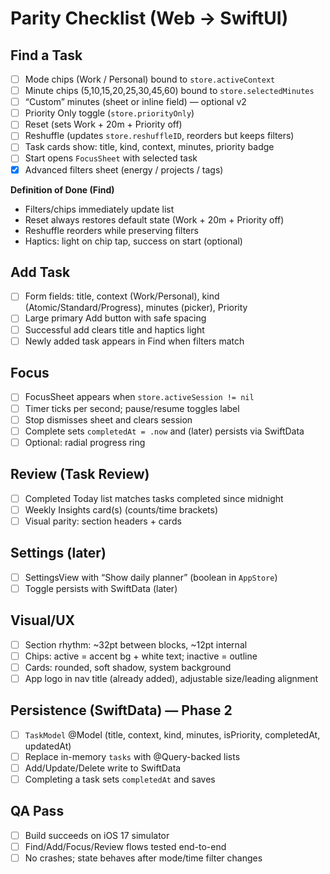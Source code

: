 # Parity Checklist (Web → SwiftUI)

## Find a Task
- [ ] Mode chips (Work / Personal) bound to `store.activeContext`
- [ ] Minute chips (5,10,15,20,25,30,45,60) bound to `store.selectedMinutes`
- [ ] “Custom” minutes (sheet or inline field) — optional v2
- [ ] Priority Only toggle (`store.priorityOnly`)
- [ ] Reset (sets Work + 20m + Priority off)
- [ ] Reshuffle (updates `store.reshuffleID`, reorders but keeps filters)
- [ ] Task cards show: title, kind, context, minutes, priority badge
- [ ] Start opens `FocusSheet` with selected task
- [x] Advanced filters sheet (energy / projects / tags)

**Definition of Done (Find)**
- Filters/chips immediately update list
- Reset always restores default state (Work + 20m + Priority off)
- Reshuffle reorders while preserving filters
- Haptics: light on chip tap, success on start (optional)

## Add Task
- [ ] Form fields: title, context (Work/Personal), kind (Atomic/Standard/Progress), minutes (picker), Priority
- [ ] Large primary Add button with safe spacing
- [ ] Successful add clears title and haptics light
- [ ] Newly added task appears in Find when filters match

## Focus
- [ ] FocusSheet appears when `store.activeSession != nil`
- [ ] Timer ticks per second; pause/resume toggles label
- [ ] Stop dismisses sheet and clears session
- [ ] Complete sets `completedAt = .now` and (later) persists via SwiftData
- [ ] Optional: radial progress ring

## Review (Task Review)
- [ ] Completed Today list matches tasks completed since midnight
- [ ] Weekly Insights card(s) (counts/time brackets)
- [ ] Visual parity: section headers + cards

## Settings (later)
- [ ] SettingsView with “Show daily planner” (boolean in `AppStore`)
- [ ] Toggle persists with SwiftData (later)

## Visual/UX
- [ ] Section rhythm: ~32pt between blocks, ~12pt internal
- [ ] Chips: active = accent bg + white text; inactive = outline
- [ ] Cards: rounded, soft shadow, system background
- [ ] App logo in nav title (already added), adjustable size/leading alignment

## Persistence (SwiftData) — Phase 2
- [ ] `TaskModel` @Model (title, context, kind, minutes, isPriority, completedAt, updatedAt)
- [ ] Replace in-memory `tasks` with @Query-backed lists
- [ ] Add/Update/Delete write to SwiftData
- [ ] Completing a task sets `completedAt` and saves

## QA Pass
- [ ] Build succeeds on iOS 17 simulator
- [ ] Find/Add/Focus/Review flows tested end-to-end
- [ ] No crashes; state behaves after mode/time filter changes
